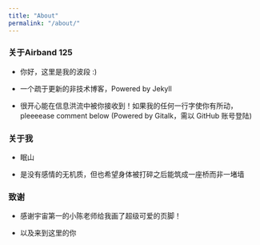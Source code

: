 ```yaml
---
title: "About"
permalink: "/about/"
---
```


### 关于Airband 125

- 你好，这里是我的波段 :)

- 一个疏于更新的非技术博客，Powered by Jekyll

- 很开心能在信息洪流中被你接收到！如果我的任何一行字使你有所动，pleeeease comment below (Powered by Gitalk，需以 GitHub 账号登陆)

### 关于我

- 眠山

- 是没有感情的无机质，但也希望身体被打碎之后能筑成一座桥而非一堵墙

### 致谢

- 感谢宇宙第一的小陈老师给我画了超级可爱的页脚！

- 以及来到这里的你